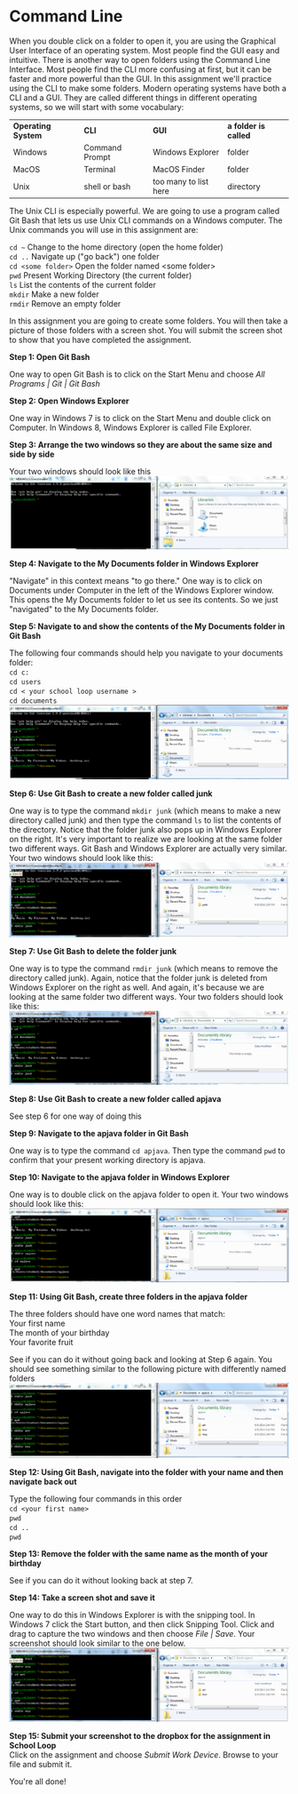 Command Line
================

When you double click on a folder to open it, you are using the Graphical User Interface of an operating system. Most people find the GUI easy and intuitive. There is another way to open folders using the Command Line Interface. Most people find the CLI more confusing at first, but it can be faster and more powerful than the GUI. In this assignment we'll practice using the CLI to make some folders. Modern operating systems have both a CLI and a GUI. They are called different things in different operating systems, so we will start with some vocabulary:

<table style="width:100%">
  <tr>
    <td><strong>Operating System</strong></td>
    <td><strong>CLI</strong></td> 
    <td><strong>GUI</strong></td>
    <td><strong>a folder is called</strong></td>
  </tr>
  <tr>
    <td>Windows</td>
    <td>Command Prompt</td> 
    <td>Windows Explorer</td>
    <td>folder</td>
  </tr>
  <tr>
    <td>MacOS</td>
    <td>Terminal</td> 
    <td>MacOS Finder</td>
    <td>folder</td>
  </tr>
  <tr>
    <td>Unix</td>
    <td>shell or bash</td> 
    <td>too many to list here</td>
    <td>directory</td>
  </tr>
</table>

The Unix CLI is especially powerful. We are going to use a program called Git Bash that lets us use Unix CLI commands on a Windows computer. The Unix commands you will use in this assignment are:

`cd ~`					Change to the home directory (open the home folder)  
`cd ..`					Navigate up ("go back") one folder  
`cd <some folder>`	Open the folder named \<some folder\>  
`pwd`					Present Working Directory (the current folder)  
`ls`						List the contents of the current folder  
`mkdir`					Make a new folder  
`rmdir`					Remove an empty folder  

In this assignment you are going to create some folders. You will then take a picture of those folders with a screen shot. You will submit the screen shot to show that you have completed the assignment. 

**Step 1: Open Git Bash**

One way to open Git Bash is to click on the Start Menu and choose *All Programs | Git | Git Bash*

**Step 2: Open Windows Explorer**

One way in Windows 7 is to click on the Start Menu and double click on Computer. In Windows 8, Windows Explorer is called File Explorer.

**Step 3: Arrange the two windows so they are about the same size and side by side**

Your two windows should look like this  
![Image 1](/images/CLI1.png)

**Step 4: Navigate to the My Documents folder in Windows Explorer**

"Navigate" in this context means "to go there." One way is to click on Documents under Computer in the left of the Windows Explorer window. This opens the My Documents folder to let us see its contents. So we just "navigated" to the My Documents folder.

**Step 5: Navigate to and show the contents of the My Documents folder in Git Bash**  

The following four commands should help you navigate to your documents folder:  
`cd c:`  
`cd users`  
`cd < your school loop username >`  
`cd documents`   
![Image 2](/images/CLI2.png)

**Step 6: Use Git Bash to create a new folder called junk**

One way is to type the command `mkdir junk` (which means to make a new directory called junk) and then type the command `ls` to list the contents of the directory. Notice that the folder junk also pops up in Windows Explorer on the right. It's very important to realize we are looking at the same folder two different ways. Git Bash and Windows Explorer are actually very similar. Your two windows should look like this:  
![Image 3](/images/CLI3.png)

**Step 7: Use Git Bash to delete the folder  junk**

One way is to type the command `rmdir junk` (which means to remove the directory called junk). Again, notice that the folder junk is deleted from Windows Explorer on the right as well. And again, it's because we are looking at the same folder two different ways.  Your two folders should look like this:
![Image 3.5](/images/CLI35.png)

**Step 8: Use Git Bash to create a new folder called apjava**

See step 6 for one way of doing this

**Step 9: Navigate to the apjava folder in Git Bash**

One way is to type the command `cd apjava`. Then type the command `pwd` to confirm that your present working directory is apjava.

**Step 10: Navigate to the apjava folder in Windows Explorer**

One way is to double click on the apjava folder to open it. Your two windows should look like this:  
![Image 4](/images/CLI4.png)

**Step 11: Using Git Bash, create three folders in the apjava folder**

The three folders should have one word names that match:  
Your first name  
The month of your birthday  
Your favorite fruit  

See if you can do it without going back and looking at Step 6 again. You should see something similar to the following picture with differently named folders  
![Image 5](/images/CLI5.png)

**Step 12: Using Git Bash, navigate into the folder with your name and then navigate back out**

Type the following four commands in this order  
`cd <your first name>`  
`pwd`  
`cd ..`  
`pwd`  

**Step 13: Remove the folder with the same name as the month of your birthday**

See if you can do it without looking back at step 7.

**Step 14: Take a screen shot and save it**

One way to do this in Windows Explorer is with the snipping tool. In Windows 7 click the Start button, and then click Snipping Tool. Click and drag to capture the two windows and then choose *File | Save*. Your screenshot should look similar to the one below.  
![Image 6](/images/CLI6.png)

**Step 15: Submit your screenshot to the dropbox for the assignment in School Loop**     
Click on the assignment and choose *Submit Work Device*. Browse to your file and submit it.

You're all done!